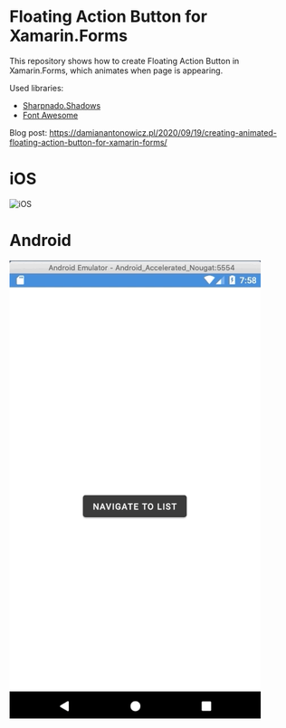 # Floating Action Button for Xamarin.Forms 

This repository shows how to create Floating Action Button in Xamarin.Forms, which animates when page is appearing.

Used libraries:
- [Sharpnado.Shadows](https://github.com/roubachof/Sharpnado.Shadows)
- [Font Awesome](https://fontawesome.com/)

Blog post: https://damianantonowicz.pl/2020/09/19/creating-animated-floating-action-button-for-xamarin-forms/

# iOS

![iOS](docs/FloatingActionButton_iOS.gif)

# Android

![Android](docs/FloatingActionButton_Android.gif)
